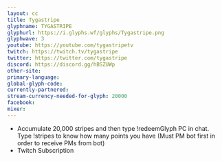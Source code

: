 ```yaml
---
layout: cc
title: Tygastripe
glyphname: TYGASTRIPE
glyphurl: https://i.glyphs.wf/glyphs/Tygastripe.png
glyphwave: 3
youtube: https://youtube.com/tygastripetv
twitch: https://twitch.tv/tygastripe
twitter: https://twitter.com/tygastripe
discord: https://discord.gg/hBSZUWp
other-site: 
primary-language: 
global-glyph-code: 
currently-partnered: 
stream-currency-needed-for-glyph: 20000
facebook: 
mixer: 
---
```

* Accumulate 20,000 stripes and then type !redeemGlyph PC in chat. Type !stripes to know how many points you have (Must PM bot first in order to receive PMs from bot)
* Twitch Subscription
